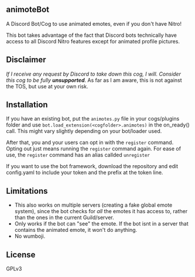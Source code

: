 ## animoteBot

A Discord Bot/Cog to use animated emotes, even if you don't have Nitro!

This bot takes advantage of the fact that Discord bots technically have access to all Discord Nitro features except for animated profile pictures.

## Disclaimer
_If I receive any request by Discord to take down this cog, I will. Consider this cog to be fully **unsupported**_. As far as I am aware, this is not against the TOS, but use at your own risk.

## Installation

If you have an existing bot, put the `animotes.py` file in your cogs/plugins folder and use `bot.load_extension(<cogfolder>.animotes)` in the on_ready() call. This might vary slightly depending on your bot/loader used.

After that, you and your users can opt in with the `register` command. Opting out just means running the `register` command again. For ease of use, the `register` command has an alias callded `unregister`

If you want to use the bot framework, download the repository and edit config.yaml to include your token and the prefix at the token line.

## Limitations

- This also works on multiple servers (creating a fake global emote system), since the bot checks for _all_ the emotes it has access to, rather than the ones in the current Guild/server.
- Only works if the bot can "see" the emote. If the bot isnt in a server that contains the animated emote, it won't do anything.
- No wumboji.

## License

GPLv3
